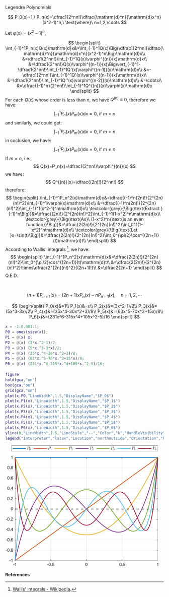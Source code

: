 Legendre Polynomials















$$
P_0(x)=1,\ P_n(x)=\dfrac1{2^nn!}\dfrac{\mathrm{d}^n}{\mathrm{d}x^n}(x^2-1)^n,\ \text{where}\ n=1,2,\cdots
$$




Let $\varphi(x)=(x^2-1)^n$,


$$
\begin{split}
\int_{-1}^1P_n(x)Q(x)\mathrm{d}x&=\int_{-1}^1Q(x)\Big(\dfrac1{2^nn!}\dfrac{\mathrm{d}^n}{\mathrm{d}x^n}(x^2-1)^n\Big)\mathrm{d}x\\
&=\dfrac1{2^nn!}\int_{-1}^1Q(x)\varphi^{(n)}(x)\mathrm{d}x\\
&=\dfrac1{2^nn!}Q(x)\varphi^{(n-1)}(x)\Big\vert_{-1}^1-\dfrac1{2^nn!}\int_{-1}^1Q'(x)\varphi^{(n-1)}(x)\mathrm{d}x\\
&=-\dfrac1{2^nn!}\int_{-1}^1Q'(x)\varphi^{(n-1)}(x)\mathrm{d}x\\
&=\dfrac1{2^nn!}\int_{-1}^1Q''(x)\varphi^{(n-2)}(x)\mathrm{d}x\\
&=\cdots\\
&=\dfrac{(-1)^n}{2^nn!}\int_{-1}^1Q^{(n)}(x)\varphi(x)\mathrm{d}x
\end{split}
$$
For each $Q(x)$ whose order is less than $n$, we have $Q^{(n)}\equiv 0$, therefore we have:
$$
\int_{-1}^1P_n(x)P_m(x)\mathrm{d}x=0,\ \text{if}\ m<n
$$
and similarly, we could get:
$$
\int_{-1}^1P_n(x)P_m(x)\mathrm{d}x=0,\ \text{if}\ m>n
$$
in coclusion, we have:
$$
\int_{-1}^1P_n(x)P_m(x)\mathrm{d}x=0,\ \text{if}\ m\ne n
$$
If $m=n$, i.e.,
$$
Q(x)=P_n(x)=\dfrac1{2^nn!}\varphi^{(n)}(x)
$$
we have:
$$
Q^{(n)}(x)=\dfrac{(2n)!}{2^nn!}
$$
therefore:
$$
\begin{split}
\int_{-1}^1P_n^2(x)\mathrm{d}x&=\dfrac{(-1)^n(2n)!}{2^{2n}(n!)^2}\int_{-1}^1\varphi(x)\mathrm{d}x\\
&=\dfrac{(-1)^n(2n)!}{2^{2n}(n!)^2}\int_{-1}^1(x^2-1)^n\mathrm{d}x\\
\textcolor{grey}{\Big(\text{Extract }(-1)^n\Big)}&=\dfrac{(2n)!}{2^{2n}(n!)^2}\int_{-1}^1(1-x^2)^n\mathrm{d}x\\
\textcolor{grey}{\Big(\text{As}\ (1-x^2)^n{\text{is an even function}}\Big)}&=\dfrac{2(2n)!}{2^{2n}(n!)^2}\int_0^1(1-x^2)^n\mathrm{d}x\\
\textcolor{grey}{\Big(\text{Let }x=\sin(t)\Big)}&=\dfrac{2(2n)!}{2^{2n}(n!)^2}\int_0^{\pi/2}\cos^{(2n+1)}(t)\mathrm{d}t\\
\end{split}
$$
According to Wallis' integrals [^2], we have:
$$
\begin{split}
\int_{-1}^1P_n^2(x)\mathrm{d}x&=\dfrac{2(2n)!}{2^{2n}(n!)^2}\int_0^{\pi/2}\cos^{(2n+1)}(t)\mathrm{d}t\\
&=\dfrac{2(2n)!}{2^{2n}(n!)^2}\times\dfrac{2^{2n}(n!)^2}{(2n+1)!}\\
&=\dfrac2{2n+1}
\end{split}
$$
Q.E.D.

<br>


$$
(n+1)P_{n+1}(x)=(2n+1)xP_n(x)-nP_{n-1}(x),\quad n=1,2,\cdots
$$









$$
\begin{split}
P_0(x)&=1\\
P_1(x)&=x\\
P_2(x)&=(3x^2-1)/2\\
P_3(x)&=(5x^3-3x)/2\\
P_4(x)&=(35x^4-30x^2+3)/8\\
P_5(x)&=(63x^5-70x^3+15x)/8\\
P_6(x)&=(231x^6-315x^4+105x^2-5)/16
\end{split}
$$


```matlab
x = -1:0.001:1;
P0 = ones(size(x));
P1 = @(x) x;
P2 = @(x) (3*x.^2-1)/2;
P3 = @(x) (5*x.^3-3*x)/2;
P4 = @(x) (35*x.^4-30*x.^2+3)/8;
P5 = @(x) (63*x.^5-70*x.^3+15*x)/8;
P6 = @(x) (231*x.^6-315*x.^4+105*x.^2-5)/16;

figure
hold(gca,"on")
box(gca,"on")
grid(gca,"on")
plot(x,P0,"LineWidth",1.5,"DisplayName","$P_0$")
plot(x,P1(x),"LineWidth",1.5,"DisplayName","$P_1$")
plot(x,P2(x),"LineWidth",1.5,"DisplayName","$P_2$")
plot(x,P3(x),"LineWidth",1.5,"DisplayName","$P_3$")
plot(x,P4(x),"LineWidth",1.5,"DisplayName","$P_4$")
plot(x,P5(x),"LineWidth",1.5,"DisplayName","$P_5$")
plot(x,P6(x),"LineWidth",1.5,"DisplayName","$P_6$")
yline(0,"LineWidth",1.5,"LineStyle","--","Color","k","HandleVisibility","off")
legend("Interpreter","latex","Location","northoutside","Orientation","horizontal")
```

<img src="https://raw.githubusercontent.com/HelloWorld-1017/blog-images/main/imgs/202311102037562.png" alt="image-20231110203712486" style="zoom:67%;" />







**References**

[^1]: [Legendre polynomials - Wikipedia](https://en.wikipedia.org/wiki/Legendre_polynomials).
[^2]: [Wallis' integrals - Wikipedia](https://en.wikipedia.org/wiki/Wallis%27_integrals).










